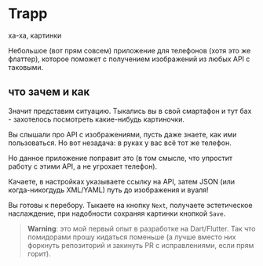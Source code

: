 # Trapp
ха-ха, картинки

Небольшое (вот прям совсем) приложение для телефонов (хотя это же флаттер), которое поможет с получением изображений из любых API с таковыми.

## что зачем и как
Значит представим ситуацию. Тыкались вы в свой смартафон и тут бах - захотелось посмотреть какие-нибудь картиночки.

Вы слышали про API с изображениями, пусть даже знаете, как ими пользоваться. Но вот незадача: в руках у вас всё тот же телефон.

Но данное приложение поправит это (в том смысле, что упростит работу с этими API, а не угрохает телефон).

Качаете, в настройках указываете ссылку на API, затем JSON (или когда-никогдудь XML/YAML) путь до изображения и вуаля!

Вы готовы к перебору. Тыкаете на кнопку `Next`, получаете эстетическое наслаждение, при надобности сохраняя картинки кнопкой `Save`.

> **Warning**: это мой первый опыт в разработке на Dart/Flutter. Так что помидорами прошу кидаться поменьше (а лучше вместо них форкнуть репозиторий и закинуть PR с исправлениями, если прям горит).
